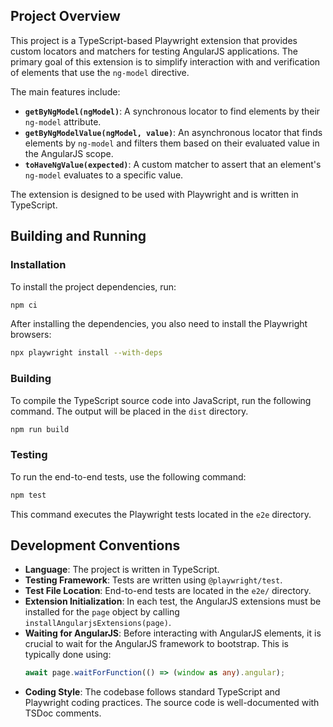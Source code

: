 ## Project Overview

This project is a TypeScript-based Playwright extension that provides custom locators and matchers for testing AngularJS applications. The primary goal of this extension is to simplify interaction with and verification of elements that use the `ng-model` directive.

The main features include:
- **`getByNgModel(ngModel)`**: A synchronous locator to find elements by their `ng-model` attribute.
- **`getByNgModelValue(ngModel, value)`**: An asynchronous locator that finds elements by `ng-model` and filters them based on their evaluated value in the AngularJS scope.
- **`toHaveNgValue(expected)`**: A custom matcher to assert that an element's `ng-model` evaluates to a specific value.

The extension is designed to be used with Playwright and is written in TypeScript.

## Building and Running

### Installation

To install the project dependencies, run:
```bash
npm ci
```

After installing the dependencies, you also need to install the Playwright browsers:
```bash
npx playwright install --with-deps
```

### Building

To compile the TypeScript source code into JavaScript, run the following command. The output will be placed in the `dist` directory.
```bash
npm run build
```

### Testing

To run the end-to-end tests, use the following command:
```bash
npm test
```
This command executes the Playwright tests located in the `e2e` directory.

## Development Conventions

- **Language**: The project is written in TypeScript.
- **Testing Framework**: Tests are written using `@playwright/test`.
- **Test File Location**: End-to-end tests are located in the `e2e/` directory.
- **Extension Initialization**: In each test, the AngularJS extensions must be installed for the `page` object by calling `installAngularjsExtensions(page)`.
- **Waiting for AngularJS**: Before interacting with AngularJS elements, it is crucial to wait for the AngularJS framework to bootstrap. This is typically done using:
  ```typescript
  await page.waitForFunction(() => (window as any).angular);
  ```
- **Coding Style**: The codebase follows standard TypeScript and Playwright coding practices. The source code is well-documented with TSDoc comments.
